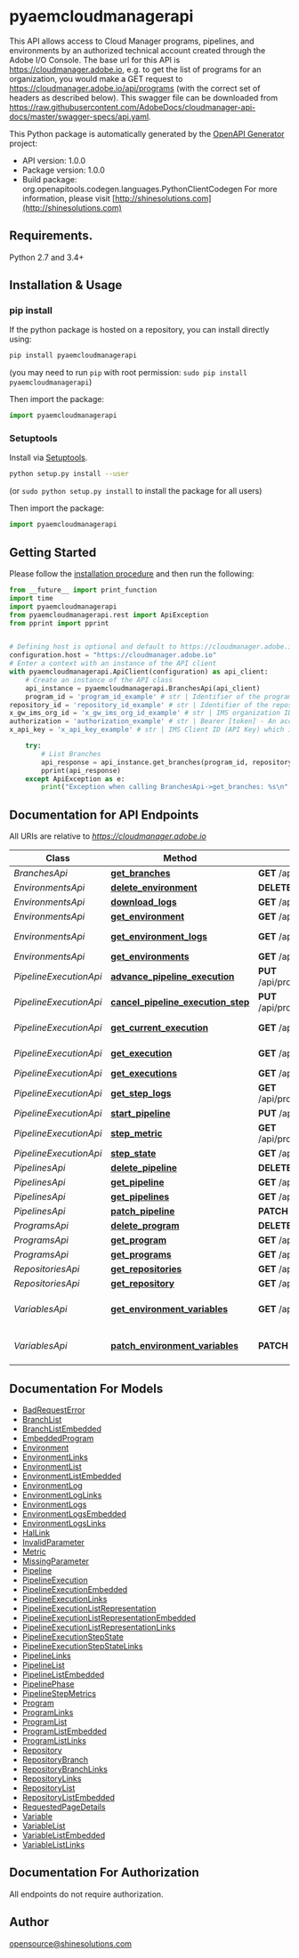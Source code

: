# pyaemcloudmanagerapi
This API allows access to Cloud Manager programs, pipelines, and environments by an authorized technical account created through the Adobe I/O Console. The base url for this API is https://cloudmanager.adobe.io, e.g. to get the list of programs for an organization, you would make a GET request to https://cloudmanager.adobe.io/api/programs (with the correct set of headers as described below). This swagger file can be downloaded from https://raw.githubusercontent.com/AdobeDocs/cloudmanager-api-docs/master/swagger-specs/api.yaml.

This Python package is automatically generated by the [OpenAPI Generator](https://openapi-generator.tech) project:

- API version: 1.0.0
- Package version: 1.0.0
- Build package: org.openapitools.codegen.languages.PythonClientCodegen
For more information, please visit [http://shinesolutions.com](http://shinesolutions.com)

## Requirements.

Python 2.7 and 3.4+

## Installation & Usage
### pip install

If the python package is hosted on a repository, you can install directly using:

```sh
pip install pyaemcloudmanagerapi
```
(you may need to run `pip` with root permission: `sudo pip install pyaemcloudmanagerapi`)

Then import the package:
```python
import pyaemcloudmanagerapi
```

### Setuptools

Install via [Setuptools](http://pypi.python.org/pypi/setuptools).

```sh
python setup.py install --user
```
(or `sudo python setup.py install` to install the package for all users)

Then import the package:
```python
import pyaemcloudmanagerapi
```

## Getting Started

Please follow the [installation procedure](#installation--usage) and then run the following:

```python
from __future__ import print_function
import time
import pyaemcloudmanagerapi
from pyaemcloudmanagerapi.rest import ApiException
from pprint import pprint


# Defining host is optional and default to https://cloudmanager.adobe.io
configuration.host = "https://cloudmanager.adobe.io"
# Enter a context with an instance of the API client
with pyaemcloudmanagerapi.ApiClient(configuration) as api_client:
    # Create an instance of the API class
    api_instance = pyaemcloudmanagerapi.BranchesApi(api_client)
    program_id = 'program_id_example' # str | Identifier of the program.
repository_id = 'repository_id_example' # str | Identifier of the repository
x_gw_ims_org_id = 'x_gw_ims_org_id_example' # str | IMS organization ID that the request is being made under.
authorization = 'authorization_example' # str | Bearer [token] - An access token for the technical account created through integration with Adobe IO
x_api_key = 'x_api_key_example' # str | IMS Client ID (API Key) which is subscribed to consume services on console.adobe.io

    try:
        # List Branches
        api_response = api_instance.get_branches(program_id, repository_id, x_gw_ims_org_id, authorization, x_api_key)
        pprint(api_response)
    except ApiException as e:
        print("Exception when calling BranchesApi->get_branches: %s\n" % e)

```

## Documentation for API Endpoints

All URIs are relative to *https://cloudmanager.adobe.io*

Class | Method | HTTP request | Description
------------ | ------------- | ------------- | -------------
*BranchesApi* | [**get_branches**](docs/BranchesApi.md#get_branches) | **GET** /api/program/{programId}/repository/{repositoryId}/branches | List Branches
*EnvironmentsApi* | [**delete_environment**](docs/EnvironmentsApi.md#delete_environment) | **DELETE** /api/program/{programId}/environment/{environmentId} | DeleteEnvironment
*EnvironmentsApi* | [**download_logs**](docs/EnvironmentsApi.md#download_logs) | **GET** /api/program/{programId}/environment/{environmentId}/logs/download | Download Logs
*EnvironmentsApi* | [**get_environment**](docs/EnvironmentsApi.md#get_environment) | **GET** /api/program/{programId}/environment/{environmentId} | Get Environment
*EnvironmentsApi* | [**get_environment_logs**](docs/EnvironmentsApi.md#get_environment_logs) | **GET** /api/program/{programId}/environment/{environmentId}/logs | Get Environment Logs
*EnvironmentsApi* | [**get_environments**](docs/EnvironmentsApi.md#get_environments) | **GET** /api/program/{programId}/environments | List Environments
*PipelineExecutionApi* | [**advance_pipeline_execution**](docs/PipelineExecutionApi.md#advance_pipeline_execution) | **PUT** /api/program/{programId}/pipeline/{pipelineId}/execution/{executionId}/phase/{phaseId}/step/{stepId}/advance | Advance
*PipelineExecutionApi* | [**cancel_pipeline_execution_step**](docs/PipelineExecutionApi.md#cancel_pipeline_execution_step) | **PUT** /api/program/{programId}/pipeline/{pipelineId}/execution/{executionId}/phase/{phaseId}/step/{stepId}/cancel | Cancel
*PipelineExecutionApi* | [**get_current_execution**](docs/PipelineExecutionApi.md#get_current_execution) | **GET** /api/program/{programId}/pipeline/{pipelineId}/execution | Get current pipeline execution
*PipelineExecutionApi* | [**get_execution**](docs/PipelineExecutionApi.md#get_execution) | **GET** /api/program/{programId}/pipeline/{pipelineId}/execution/{executionId} | Get pipeline execution
*PipelineExecutionApi* | [**get_executions**](docs/PipelineExecutionApi.md#get_executions) | **GET** /api/program/{programId}/pipeline/{pipelineId}/executions | List Executions
*PipelineExecutionApi* | [**get_step_logs**](docs/PipelineExecutionApi.md#get_step_logs) | **GET** /api/program/{programId}/pipeline/{pipelineId}/execution/{executionId}/phase/{phaseId}/step/{stepId}/logs | Get logs
*PipelineExecutionApi* | [**start_pipeline**](docs/PipelineExecutionApi.md#start_pipeline) | **PUT** /api/program/{programId}/pipeline/{pipelineId}/execution | Start the pipeline
*PipelineExecutionApi* | [**step_metric**](docs/PipelineExecutionApi.md#step_metric) | **GET** /api/program/{programId}/pipeline/{pipelineId}/execution/{executionId}/phase/{phaseId}/step/{stepId}/metrics | Get step metrics
*PipelineExecutionApi* | [**step_state**](docs/PipelineExecutionApi.md#step_state) | **GET** /api/program/{programId}/pipeline/{pipelineId}/execution/{executionId}/phase/{phaseId}/step/{stepId} | Get step state
*PipelinesApi* | [**delete_pipeline**](docs/PipelinesApi.md#delete_pipeline) | **DELETE** /api/program/{programId}/pipeline/{pipelineId} | Delete a Pipeline
*PipelinesApi* | [**get_pipeline**](docs/PipelinesApi.md#get_pipeline) | **GET** /api/program/{programId}/pipeline/{pipelineId} | Get Pipeline
*PipelinesApi* | [**get_pipelines**](docs/PipelinesApi.md#get_pipelines) | **GET** /api/program/{programId}/pipelines | List Pipelines
*PipelinesApi* | [**patch_pipeline**](docs/PipelinesApi.md#patch_pipeline) | **PATCH** /api/program/{programId}/pipeline/{pipelineId} | Patches Pipeline
*ProgramsApi* | [**delete_program**](docs/ProgramsApi.md#delete_program) | **DELETE** /api/program/{programId} | Delete Program
*ProgramsApi* | [**get_program**](docs/ProgramsApi.md#get_program) | **GET** /api/program/{programId} | Get Program
*ProgramsApi* | [**get_programs**](docs/ProgramsApi.md#get_programs) | **GET** /api/programs | Lists Programs
*RepositoriesApi* | [**get_repositories**](docs/RepositoriesApi.md#get_repositories) | **GET** /api/program/{programId}/repositories | Lists Repositories
*RepositoriesApi* | [**get_repository**](docs/RepositoriesApi.md#get_repository) | **GET** /api/program/{programId}/repository/{repositoryId} | Get Repository
*VariablesApi* | [**get_environment_variables**](docs/VariablesApi.md#get_environment_variables) | **GET** /api/program/{programId}/environment/{environmentId}/variables | List User Environment Variables
*VariablesApi* | [**patch_environment_variables**](docs/VariablesApi.md#patch_environment_variables) | **PATCH** /api/program/{programId}/environment/{environmentId}/variables | Patch User Environment Variables


## Documentation For Models

 - [BadRequestError](docs/BadRequestError.md)
 - [BranchList](docs/BranchList.md)
 - [BranchListEmbedded](docs/BranchListEmbedded.md)
 - [EmbeddedProgram](docs/EmbeddedProgram.md)
 - [Environment](docs/Environment.md)
 - [EnvironmentLinks](docs/EnvironmentLinks.md)
 - [EnvironmentList](docs/EnvironmentList.md)
 - [EnvironmentListEmbedded](docs/EnvironmentListEmbedded.md)
 - [EnvironmentLog](docs/EnvironmentLog.md)
 - [EnvironmentLogLinks](docs/EnvironmentLogLinks.md)
 - [EnvironmentLogs](docs/EnvironmentLogs.md)
 - [EnvironmentLogsEmbedded](docs/EnvironmentLogsEmbedded.md)
 - [EnvironmentLogsLinks](docs/EnvironmentLogsLinks.md)
 - [HalLink](docs/HalLink.md)
 - [InvalidParameter](docs/InvalidParameter.md)
 - [Metric](docs/Metric.md)
 - [MissingParameter](docs/MissingParameter.md)
 - [Pipeline](docs/Pipeline.md)
 - [PipelineExecution](docs/PipelineExecution.md)
 - [PipelineExecutionEmbedded](docs/PipelineExecutionEmbedded.md)
 - [PipelineExecutionLinks](docs/PipelineExecutionLinks.md)
 - [PipelineExecutionListRepresentation](docs/PipelineExecutionListRepresentation.md)
 - [PipelineExecutionListRepresentationEmbedded](docs/PipelineExecutionListRepresentationEmbedded.md)
 - [PipelineExecutionListRepresentationLinks](docs/PipelineExecutionListRepresentationLinks.md)
 - [PipelineExecutionStepState](docs/PipelineExecutionStepState.md)
 - [PipelineExecutionStepStateLinks](docs/PipelineExecutionStepStateLinks.md)
 - [PipelineLinks](docs/PipelineLinks.md)
 - [PipelineList](docs/PipelineList.md)
 - [PipelineListEmbedded](docs/PipelineListEmbedded.md)
 - [PipelinePhase](docs/PipelinePhase.md)
 - [PipelineStepMetrics](docs/PipelineStepMetrics.md)
 - [Program](docs/Program.md)
 - [ProgramLinks](docs/ProgramLinks.md)
 - [ProgramList](docs/ProgramList.md)
 - [ProgramListEmbedded](docs/ProgramListEmbedded.md)
 - [ProgramListLinks](docs/ProgramListLinks.md)
 - [Repository](docs/Repository.md)
 - [RepositoryBranch](docs/RepositoryBranch.md)
 - [RepositoryBranchLinks](docs/RepositoryBranchLinks.md)
 - [RepositoryLinks](docs/RepositoryLinks.md)
 - [RepositoryList](docs/RepositoryList.md)
 - [RepositoryListEmbedded](docs/RepositoryListEmbedded.md)
 - [RequestedPageDetails](docs/RequestedPageDetails.md)
 - [Variable](docs/Variable.md)
 - [VariableList](docs/VariableList.md)
 - [VariableListEmbedded](docs/VariableListEmbedded.md)
 - [VariableListLinks](docs/VariableListLinks.md)


## Documentation For Authorization

 All endpoints do not require authorization.

## Author

opensource@shinesolutions.com
